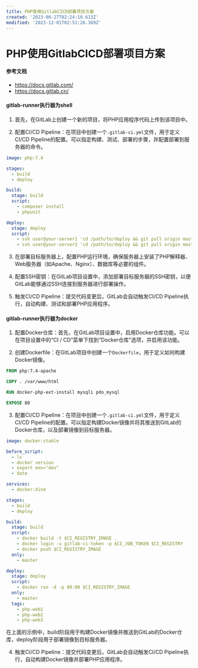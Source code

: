 ```yaml
---
title: PHP使用GitlabCICD部署项目方案
created: '2023-08-27T02:24:10.613Z'
modified: '2023-12-01T02:51:26.369Z'
---
```


# PHP使用GitlabCICD部署项目方案

#### 参考文档
- https://docs.gitlab.com/
- https://docs.gitlab.cn/

#### gitlab-runner执行器为shell

1. 首先，在GitLab上创建一个新的项目，将PHP应用程序代码上传到该项目中。

2. 配置CI/CD Pipeline：在项目中创建一个`.gitlab-ci.yml`文件，用于定义CI/CD Pipeline的配置。可以指定构建、测试、部署的步骤，并配置部署到服务器的命令。
```yaml
image: php:7.4

stages:
  - build
  - deploy

build:
  stage: build
  script:
    - composer install
    - phpunit

deploy:
  stage: deploy
  script:
    - ssh user@your-server1 'cd /path/to/deploy && git pull origin master'
    - ssh user@your-server2 'cd /path/to/deploy && git pull origin master'
```

3. 在部署目标服务器上，配置PHP运行环境，确保服务器上安装了PHP解释器、Web服务器（如Apache、Nginx）、数据库等必要的组件。

4. 配置SSH密钥：在GitLab项目设置中，添加部署目标服务器的SSH密钥，以便GitLab能够通过SSH连接到服务器进行部署操作。

5. 触发CI/CD Pipeline：提交代码变更后，GitLab会自动触发CI/CD Pipeline执行，自动构建、测试和部署PHP应用程序。


#### gitlab-runner执行器为docker

1. 配置Docker仓库：首先，在GitLab项目设置中，启用Docker仓库功能。可以在项目设置中的“CI / CD”菜单下找到“Docker仓库”选项，并启用该功能。

2. 创建Dockerfile：在GitLab项目中创建一个`Dockerfile`，用于定义如何构建Docker镜像。
```dockerfile
FROM php:7.4-apache

COPY . /var/www/html

RUN docker-php-ext-install mysqli pdo_mysql

EXPOSE 80

```

3. 配置CI/CD Pipeline：在项目中创建一个`.gitlab-ci.yml`文件，用于定义CI/CD Pipeline的配置。可以指定构建Docker镜像并将其推送到GitLab的Docker仓库，以及部署镜像到目标服务器。

```yaml
image: docker:stable

before_script:
  - ls
  - docker version
  - export env="dev"
  - date

services:
  - docker:dind

stages:
  - build
  - deploy

build:
  stage: build
  script:
    - docker build -t $CI_REGISTRY_IMAGE .
    - docker login -u gitlab-ci-token -p $CI_JOB_TOKEN $CI_REGISTRY
    - docker push $CI_REGISTRY_IMAGE
  only:
    - master

deploy:
  stage: deploy
  script:
    - docker run -d -p 80:80 $CI_REGISTRY_IMAGE
  only:
    - master
  tags:
    - php-web1
    - php-web2
    - php-web3
```
在上面的示例中，build阶段用于构建Docker镜像并推送到GitLab的Docker仓库，deploy阶段用于部署镜像到目标服务器。

4. 触发CI/CD Pipeline：提交代码变更后，GitLab会自动触发CI/CD Pipeline执行，自动构建Docker镜像并部署PHP应用程序。